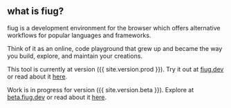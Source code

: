 ## what is fiug?

fiug is a development environment for the browser which offers alternative workflows for popular languages and frameworks.

Think of it as an online, code playground that grew up and became the way you build, explore, and maintain your creations.

This tool is currently at version ({{ site.version.prod }}).  Try it out at [fiug.dev](https://fiug.dev) or read about it <a href="/released/v{{ site.version.prod }}.html">here</a>.

Work is in progress for version ({{ site.version.beta }}). Explore at [beta.fiug.dev](https://beta.fiug.dev) or read about it <a href="/present/v{{ site.version.beta }}.html">here</a>.

